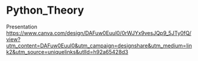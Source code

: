 # Python_Theory
Presentation
https://www.canva.com/design/DAFuw0Euul0/0rWJYx9vesJQp9_5JTy0fQ/view?utm_content=DAFuw0Euul0&utm_campaign=designshare&utm_medium=link2&utm_source=uniquelinks&utlId=h92a65428d3
